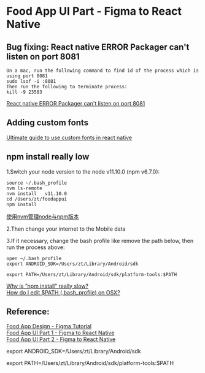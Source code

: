 # Food App UI Part  - Figma to React Native
## Bug fixing: React native ERROR Packager can't listen on port 8081
```
On a mac, run the following command to find id of the process which is using port 8081
sudo lsof -i :8081
Then run the following to terminate process:
kill -9 23583
```
[React native ERROR Packager can't listen on port 8081](https://stackoverflow.com/questions/43425754/react-native-error-packager-cant-listen-on-port-8081)   

## Adding custom fonts 
[Ultimate guide to use custom fonts in react native](https://medium.com/@mehrankhandev/ultimate-guide-to-use-custom-fonts-in-react-native-77fcdf859cf4)   
 
## npm install really low
1.Switch your node version to the  node v11.10.0 (npm v6.7.0):
```
source ~/.bash_profile 
nvm ls-remote 
nvm install   v11.10.0 
cd /Users/zt/foodappui 
npm install
```
[使用nvm管理node与npm版本](https://juejin.im/post/6844903861157642247)  

2.Then change your internet to the Mobile data  

3.If it necessary, change the bash profile like remove the path below, then run the process above: 
```
open ~/.bash_profile
export ANDROID_SDK=/Users/zt/Library/Android/sdk

export PATH=/Users/zt/Library/Android/sdk/platform-tools:$PATH
```
[Why is “npm install” really slow?](https://stackoverflow.com/questions/41524903/why-is-npm-install-really-slow)  
[How do I edit $PATH (.bash_profile) on OSX?](https://stackoverflow.com/questions/30461201/how-do-i-edit-path-bash-profile-on-osx)  


## Reference:  
[Food App Design - Figma Tutorial](https://www.youtube.com/watch?v=jA-R8bJRZPg&ab_channel=MadeWithMatt)  
[Food App UI Part 1 - Figma to React Native](https://www.youtube.com/watch?v=7_nsd_iNDtY&ab_channel=MadeWithMatt)  
[Food App UI Part 2 - Figma to React Native](https://www.youtube.com/watch?v=GPu1ax1Fga0&ab_channel=MadeWithMatt)  

export ANDROID_SDK=/Users/zt/Library/Android/sdk

export PATH=/Users/zt/Library/Android/sdk/platform-tools:$PATH